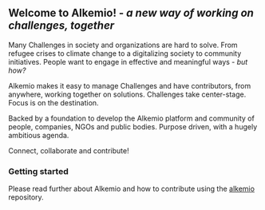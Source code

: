 ## Welcome to Alkemio! - _a new way of working on challenges, together_
Many Challenges in society and organizations are hard to solve. From refugee crises to climate change to a digitalizing society to community initiatives. People want to engage in effective and meaningful ways - _but how?_

Alkemio makes it easy to manage Challenges and have contributors, from anywhere, working together on solutions. Challenges take center-stage. Focus is on the destination.

Backed by a foundation to develop the Alkemio platform and community of people, companies, NGOs and public bodies. Purpose driven, with a hugely ambitious agenda.

Connect, collaborate and contribute!

### **Getting started**
Please read further about Alkemio and how to contribute using the [alkemio](https://github.com/alkem-io/alkemio) repository.

